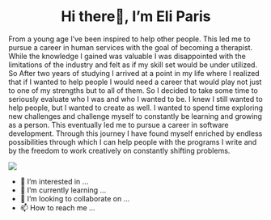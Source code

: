 
   <h1 align="center"> Hi there👋, I’m Eli Paris</h1>   
 From a young age I’ve been inspired to help other people. This led me to pursue a career in human services with the goal of becoming a therapist. While the knowledge I gained was valuable I was disappointed with the limitations of the industry and felt as if my skill set would be under utilized. So After two years of studying I arrived at a point in my life where I realized that if I wanted to help people I would need a career that would play not just to one of my strengths but to all of them. So I decided to take some time to seriously evaluate who I was and who I wanted to be. I knew I still wanted to help people, but I wanted to create as well. I wanted to spend time exploring new challenges and challenge myself to constantly be learning and growing as a person. This eventually led me to pursue a career in software development. Through this journey I have found myself enriched by endless possibilities through which I can help people with the programs I write and by the freedom to work creatively on constantly shifting problems.
 
 <a href="https://www.linkedin.com/in/eli-paris-96902a285/"><img src="https://img.shields.io/badge/LinkedIn-0077B5?style=for-the-badge&logo=linkedin&logoColor=white"></img></a>
- 👀 I’m interested in ...
- 🌱 I’m currently learning ...
- 💞️ I’m looking to collaborate on ...
- 📫 How to reach me ...

<!---
Eli-J-Paris/Eli-J-Paris is a ✨ special ✨ repository because its `README.md` (this file) appears on your GitHub profile.
You can click the Preview link to take a look at your changes.
--->
